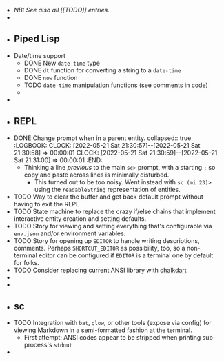 - _NB: See also all [[TODO]] entries._
-
- ## Piped Lisp
- Date/time support
	- DONE New `date-time` type
	- DONE `dt` function for converting a string to a `date-time`
	- DONE `now` function
	- TODO `date-time` manipulation functions (see comments in code)
	-
-
- ## REPL
- DONE Change prompt when in a parent entity.
  collapsed:: true
  :LOGBOOK:
  CLOCK: [2022-05-21 Sat 21:30:57]--[2022-05-21 Sat 21:30:58] =>  00:00:01
  CLOCK: [2022-05-21 Sat 21:30:59]--[2022-05-21 Sat 21:31:00] =>  00:00:01
  :END:
	- Thinking a line _previous_ to the main `sc>` prompt, with a starting `;` so copy and paste across lines is minimally disturbed.
		- This turned out to be too noisy. Went instead with `sc (mi 23)>` using the `readableString` representation of entities.
- TODO Way to clear the buffer and get back default prompt without having to exit the REPL
- TODO State machine to replace the crazy if/else chains that implement interactive entity creation and setting defaults.
- TODO Story for viewing and setting everything that's configurable via `env.json` and/or environment variables.
- TODO Story for opening up `EDITOR` to handle writing descriptions, comments. Perhaps `SHORTCUT_EDITOR` as possibility, too, so a non-terminal editor can be configured if `EDITOR` is a terminal one by default for folks.
- TODO Consider replacing current ANSI library with [chalkdart](https://timmaffett.github.io/chalkdart_docs/index.html)
-
-
- ## sc
- TODO Integration with `bat`, `glow`, or other tools (expose via config) for viewing Markdown in a semi-formatted fashion at the terminal.
	- First attempt: ANSI codes appear to be stripped when printing sub-process's `stdout`
-